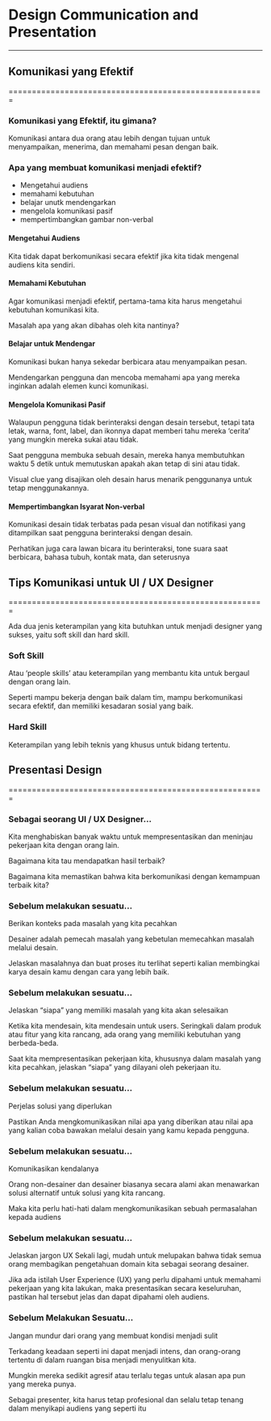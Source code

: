 # Design Communication and Presentation
-------------------------------------------------------

## Komunikasi yang Efektif
=======================================================

### Komunikasi yang Efektif, itu gimana?

Komunikasi antara dua orang atau lebih dengan tujuan untuk menyampaikan, menerima, dan memahami pesan dengan baik.

### Apa yang membuat komunikasi menjadi efektif?

- Mengetahui audiens
- memahami kebutuhan
- belajar unutk mendengarkan
- mengelola komunikasi pasif
- mempertimbangkan gambar non-verbal

#### Mengetahui Audiens

Kita tidak dapat berkomunikasi secara efektif jika kita tidak mengenal audiens kita sendiri.

#### Memahami Kebutuhan

Agar komunikasi menjadi efektif, pertama-tama kita harus mengetahui kebutuhan komunikasi kita.

Masalah apa yang akan dibahas oleh kita nantinya?

#### Belajar untuk Mendengar

Komunikasi bukan hanya sekedar berbicara atau menyampaikan pesan. 

Mendengarkan pengguna dan mencoba memahami apa yang mereka inginkan adalah elemen kunci komunikasi.

#### Mengelola Komunikasi Pasif

Walaupun pengguna tidak berinteraksi dengan desain tersebut, tetapi tata letak, warna, font, label, dan ikonnya dapat memberi tahu mereka ‘cerita’ yang mungkin mereka sukai atau tidak.

Saat pengguna membuka sebuah desain, mereka hanya membutuhkan waktu 5 detik untuk memutuskan apakah akan tetap di sini atau tidak. 

Visual clue yang disajikan oleh desain harus menarik penggunanya untuk tetap menggunakannya.

#### Mempertimbangkan Isyarat Non-verbal

Komunikasi desain tidak terbatas pada pesan visual dan notifikasi yang ditampilkan saat pengguna berinteraksi dengan desain.

Perhatikan juga cara lawan bicara itu berinteraksi, tone suara saat berbicara, bahasa tubuh, kontak mata, dan seterusnya

## Tips Komunikasi untuk UI / UX Designer
=======================================================

Ada dua jenis keterampilan yang kita butuhkan untuk menjadi designer yang sukses, yaitu soft skill dan hard skill.

### Soft Skill

Atau ‘people skills’ atau keterampilan yang membantu kita untuk bergaul dengan orang lain.

Seperti mampu bekerja dengan baik dalam tim, mampu berkomunikasi secara efektif, dan memiliki kesadaran sosial yang baik.

### Hard Skill
Keterampilan yang lebih teknis yang khusus untuk bidang tertentu.

## Presentasi Design
=======================================================

### Sebagai seorang UI / UX Designer…

Kita menghabiskan banyak waktu untuk mempresentasikan dan meninjau pekerjaan kita dengan orang lain.

Bagaimana kita tau mendapatkan hasil terbaik?

Bagaimana kita memastikan bahwa kita berkomunikasi dengan kemampuan terbaik kita?

### Sebelum melakukan sesuatu…

Berikan konteks pada masalah yang kita pecahkan

Desainer adalah pemecah masalah yang kebetulan memecahkan masalah melalui desain.

Jelaskan masalahnya dan buat proses itu terlihat seperti kalian membingkai karya desain kamu dengan cara yang lebih baik.

### Sebelum melakukan sesuatu…

Jelaskan “siapa” yang memiliki masalah yang kita akan selesaikan

Ketika kita mendesain, kita mendesain untuk users. Seringkali dalam produk atau fitur yang kita rancang, ada orang yang memiliki kebutuhan yang berbeda-beda.

Saat kita mempresentasikan pekerjaan kita, khususnya dalam masalah yang kita pecahkan, jelaskan “siapa” yang dilayani oleh pekerjaan itu. 

### Sebelum melakukan sesuatu…

Perjelas solusi yang diperlukan

Pastikan Anda mengkomunikasikan nilai apa yang diberikan atau nilai apa yang kalian coba bawakan melalui desain yang kamu kepada pengguna.

### Sebelum melakukan sesuatu…

Komunikasikan kendalanya

Orang non-desainer dan desainer biasanya secara alami akan menawarkan solusi alternatif untuk solusi yang kita rancang. 

Maka kita perlu hati-hati dalam 
mengkomunikasikan sebuah permasalahan kepada audiens

### Sebelum melakukan sesuatu…

Jelaskan jargon UX
Sekali lagi, mudah untuk melupakan bahwa tidak semua orang membagikan pengetahuan domain kita sebagai seorang desainer.

Jika ada istilah User Experience (UX) yang perlu dipahami untuk memahami pekerjaan yang kita lakukan, maka presentasikan secara keseluruhan, pastikan hal tersebut jelas dan dapat dipahami oleh audiens.

### Sebelum Melakukan Sesuatu...

Jangan mundur dari orang yang membuat kondisi menjadi sulit

Terkadang keadaan seperti ini dapat menjadi intens, dan orang-orang tertentu di dalam ruangan bisa menjadi menyulitkan kita.

Mungkin mereka sedikit agresif atau terlalu tegas untuk alasan apa pun yang mereka punya.

Sebagai presenter, kita harus tetap profesional dan selalu tetap tenang dalam menyikapi audiens yang seperti itu
